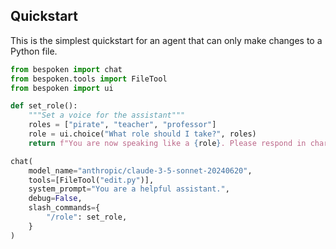 ## Quickstart

This is the simplest quickstart for an agent that can only make changes to a Python file.

```python title="app.py"
from bespoken import chat
from bespoken.tools import FileTool
from bespoken import ui

def set_role():
    """Set a voice for the assistant"""
    roles = ["pirate", "teacher", "professor"]
    role = ui.choice("What role should I take?", roles)
    return f"You are now speaking like a {role}. Please respond in character for this role."

chat(
    model_name="anthropic/claude-3-5-sonnet-20240620",
    tools=[FileTool("edit.py")],
    system_prompt="You are a helpful assistant.",
    debug=False,
    slash_commands={
        "/role": set_role,
    }
)
```

